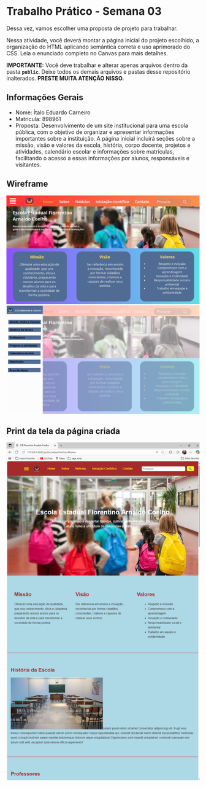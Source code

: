 # Trabalho Prático - Semana 03

Dessa vez, vamos escolher uma proposta de projeto para trabalhar.

Nessa atividade, você deverá montar a página inicial do projeto escolhido, a organização do HTML aplicando semântica correta e uso aprimorado do CSS. Leia o enunciado completo no Canvas para mais detalhes.

**IMPORTANTE:** Você deve trabalhar e alterar apenas arquivos dentro da pasta **`public`**. Deixe todos os demais arquivos e pastas desse repositório inalterados. **PRESTE MUITA ATENÇÃO NISSO.**

## Informações Gerais
- Nome: Ítalo Eduardo Carneiro
- Matricula: 898961
- Proposta: Desenvolvimento de um site institucional para uma escola pública, com o objetivo de organizar e apresentar informações importantes sobre a instituição. A página inicial incluirá seções sobre a missão, visão e valores da escola, história, corpo docente, projetos e atividades, calendário escolar e informações sobre matrículas, facilitando o acesso a essas informações por alunos, responsáveis e visitantes.

## Wireframe

![Wireframe](/public/img/HomePage_pt1.png)
![Wireframe](/public/img/HomePage_pt2.png)

## Print da tela da página criada

![Print da tela](/public/img/print_da_pagina.png)
